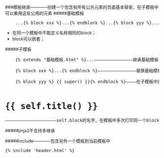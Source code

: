 ###模板继承————创建一个包含有所有公共元素的页面基本骨架，在子模板中可以重用这些公用的元素
#####基础模板
<pre>
    <!DOCTYPE ...>...{% block xxx %}...{% endblock %}...{% block yyy %}...{% endblock %}
</pre>
- 在同一个模板中不能定义名称相同的block；
- block可以嵌套；

#####子模板
<pre>
    {% extends "基础模板.html" %}...———————————————继承基础模板（模板名称写法取决于使用的加载器）
    <!-- 如果使用FileSystemLoader，可以在模板文件名中加入文件的文件夹名 -->
    {% block xxx %}...{% endblock %}———————————————替换基础模板同名block的内容后输出
    <!-- 子模板中没有重定义，那么jinja2会直接使用父模板中的内容输出 -->
    {% block yyy %} {{ super() }}{% endblock %}————在子模板中打印被重写的父模板的block的内容
    <h1>{{ self.title() }}</h1>————————————————————self.block的名字，在模板中多次打印同一个block
</pre>

#####jinja2不支持多继承

#####include————包含另外一个模板到当前模板中
<pre>
{% include 'header.html' %}
</pre>